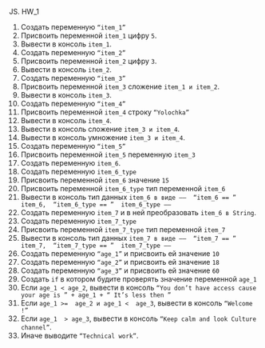 JS. HW_1

 1. Создать переменную `“item_1”`
 2. Присвоить переменной `item_1` цифру `5`.
 3. Вывести в консоль `item_1`.
 4. Создать переменную `“item_2”`
 5. Присвоить переменной `item_2` цифру `3`.
 6. Вывести в консоль `item_2`.
 7. Создать переменную `“item_3”`
 8. Присвоить переменной `item_3` сложение `item_1 и item_2`.
 9. Вывести в консоль `item_3`.
 10. Создать переменную `“item_4”`
 11. Присвоить переменной `item_4` строку `“Yolochka”`
 12. Вывести в консоль `item_4`.
 13. Вывести в консоль сложение `item_3 и item_4`.
 14. Вывести в консоль умножение `item_3 и item_4`.
 15. Создать переменную `“item_5”`
 16. Присвоить переменной `item_5` переменную `item_3`
 17. Создать переменную `item_6`.
 18. Создать переменную `item_6_type`
 19. Присвоить переменной `item_6` значение `15`
 20. Присвоить переменной `item_6_type` тип переменной `item_6`
 21. Вывести в консоль тип данных `item_6 в виде ——  “item_6 == ”  item_6,  “item_6_type == ”  item_6_type ——` 
 22. Создать переменную `item_7` и в ней преобразовать `item_6 в String`.
 23. Создать переменную `item_7_type`
 24. Присвоить переменной `item_7_type` тип переменной `item_7`
 25. Вывести в консоль тип данных `item_7 в виде ——  “item_7 == ”  item_7,  “item_7_type == ”  item_7_type ——`  
 26. Создать переменную `“age_1”` и присвоить ей значение `10`
 27. Создать переменную `“age_2”` и присвоить ей значение `18`
 28. Создать переменную `“age_3”` и присвоить ей значение `60`
 29. Создать `if` в котором будите проверять значение переменной `age_1`
 30. Если `age_1 < age_2`, вывести в консоль `“You don’t have access cause your age is ” + age_1 + “ It’s less then ”`
 31. Если `age_1 >=  age_2 и age_1 <  age_3`, вывести в консоль `“Welcome  !”`
 32. Если `age_1  > age_3`, вывести в консоль `“Keep calm and look Culture channel”`.
 33. Иначе выводите `“Technical work”`.
